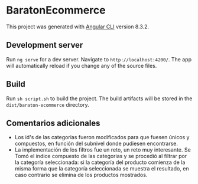 # BaratonEcommerce

This project was generated with [Angular CLI](https://github.com/angular/angular-cli) version 8.3.2.

## Development server

Run `ng serve` for a dev server. Navigate to `http://localhost:4200/`. The app will automatically reload if you change any of the source files.

## Build

Run `sh script.sh` to build the project. The build artifacts will be stored in the `dist/baraton-ecommerce` directory.

## Comentarios adicionales

- Los id's de las categorias fueron modificados para que fuesen únicos y compuestos, en función del subnivel donde pudiesen encontrarse.
- La implementación de los filtros fue un reto, un reto muy interesante. Se Tomó el índice compuesto de las categorias y se procedió al filtrar por la categoría seleccionada: si la categoría del producto comienza de la misma forma que la categoría seleccionada se muestra el resultado, en caso contrario se elimina de los productos mostrados.
